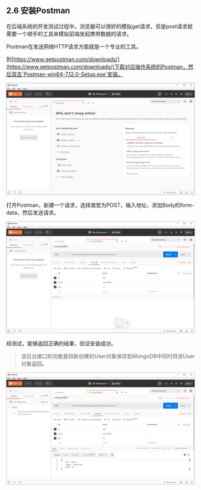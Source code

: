 ## 2.6 安装Postman

在后端系统的开发测试过程中，浏览器可以很好的模拟get请求，但是post请求就需要一个顺手的工具来模拟前端发起携带数据的请求。

Postman在发送网络HTTP请求方面就是一个专业的工具。

到[https://www.getpostman.com/downloads/](https://www.getpostman.com/downloads/)下载对应操作系统的Postman，然后双击`Postman-win64-7.12.0-Setup.exe`安装。

![image-20191202211517027](images/image-20191202211517027.png)

打开Postman，新建一个请求，选择类型为POST，输入地址，添加Body的form-data，然后发送请求。

![image-20191202212253693](images/image-20191202212253693.png)

经测试，能够返回正确的结果，验证安装成功。

> 该后台接口的功能是将新创建的User对象保存到MongoDB中同时将该User对象返回。

![image-20191202212455060](images/image-20191202212455060.png)